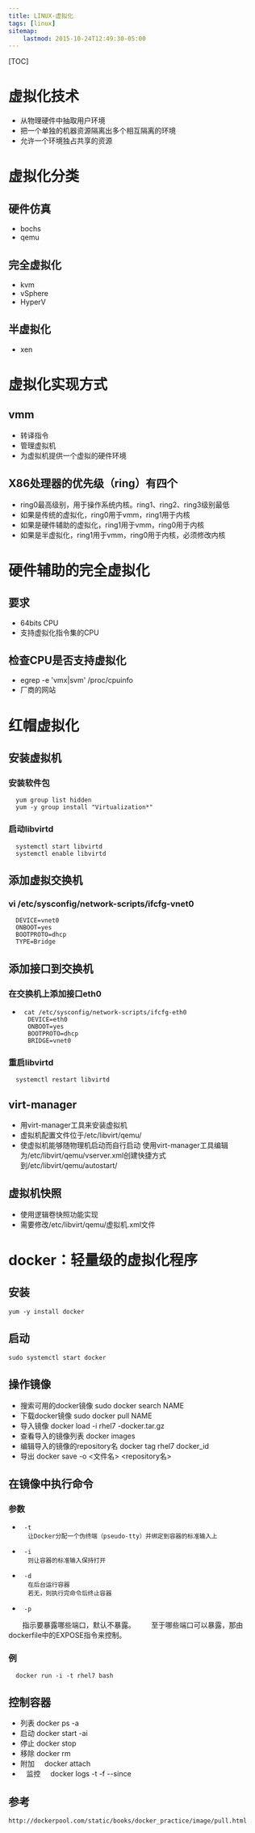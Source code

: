 ```yaml
---
title: LINUX-虚拟化
tags: [linux]
sitemap:
    lastmod: 2015-10-24T12:49:30-05:00
---
```


[TOC]





虚拟化技术
=====================================================================

*  从物理硬件中抽取用户环境
*  把一个单独的机器资源隔离出多个相互隔离的环境
*  允许一个环境独占共享的资源






虚拟化分类
=====================================================================

硬件仿真
------------------------------------------

*    bochs
*    qemu



完全虚拟化
------------------------------------------

*    kvm
*    vSphere
*    HyperV



半虚拟化
------------------------------------------

*    xen






虚拟化实现方式
=====================================================================

vmm
------------------------------------------

*    转译指令
*    管理虚拟机
*    为虚拟机提供一个虚拟的硬件环境



X86处理器的优先级（ring）有四个
------------------------------------------

*    ring0最高级别，用于操作系统内核。ring1、ring2、ring3级别最低
*    如果是传统的虚拟化，ring0用于vmm，ring1用于内核
*    如果是硬件辅助的虚拟化，ring1用于vmm，ring0用于内核
*    如果是半虚拟化，ring1用于vmm，ring0用于内核，必须修改内核






硬件辅助的完全虚拟化
=====================================================================

要求
------------------------------------------

*    64bits CPU
*    支持虚拟化指令集的CPU



检查CPU是否支持虚拟化
------------------------------------------

*    egrep -e 'vmx|svm' /proc/cpuinfo
*    厂商的网站






红帽虚拟化
=====================================================================

安装虚拟机
------------------------------------------

###    安装软件包

      yum group list hidden
      yum -y group install "Virtualization*"


###    启动libvirtd

      systemctl start libvirtd
      systemctl enable libvirtd



添加虚拟交换机
------------------------------------------

###    vi /etc/sysconfig/network-scripts/ifcfg-vnet0

      DEVICE=vnet0
      ONBOOT=yes
      BOOTPROTO=dhcp
      TYPE=Bridge



添加接口到交换机
------------------------------------------

###    在交换机上添加接口eth0

*      cat /etc/sysconfig/network-scripts/ifcfg-eth0
        DEVICE=eth0
        ONBOOT=yes
        BOOTPROTO=dhcp
        BRIDGE=vnet0


###    重启libvirtd

      systemctl restart libvirtd



virt-manager
------------------------------------------

*    用virt-manager工具来安装虚拟机
*    虚拟机配置文件位于/etc/libvirt/qemu/
*    使虚拟机能够随物理机启动而自行启动
      使用virt-manager工具编辑
      为/etc/libvirt/qemu/vserver.xml创建快捷方式到/etc/libvirt/qemu/autostart/



虚拟机快照
------------------------------------------

*    使用逻辑卷快照功能实现
*    需要修改/etc/libvirt/qemu/虚拟机.xml文件






docker：轻量级的虚拟化程序
=====================================================================

安装
------------------------------------------

    yum -y install docker



启动
------------------------------------------

    sudo systemctl start docker



操作镜像
------------------------------------------

*    搜索可用的docker镜像
      sudo docker search NAME
*    下载docker镜像
      sudo docker pull NAME
*    导入镜像
      docker load -i rhel7 -docker.tar.gz
*    查看导入的镜像列表
      docker images
*    编辑导入的镜像的repository名
      docker tag rhel7 docker_id
*    导出
      docker save -o <文件名> <repository名>



在镜像中执行命令
------------------------------------------

###    参数

*      -t
        让Docker分配一个伪终端（pseudo-tty）并绑定到容器的标准输入上
*      -i
        则让容器的标准输入保持打开
*      -d
        在后台运行容器
        若无，则执行完命令后终止容器
*      -p
        指示要暴露哪些端口，默认不暴露。
        至于哪些端口可以暴露，那由dockerfile中的EXPOSE指令来控制。



###    例

      docker run -i -t rhel7 bash



控制容器
------------------------------------------

*    列表
      docker ps -a
*    启动
      docker start -ai 
*    停止
      docker stop
*    移除
      docker rm
*    附加
      docker attach
*    监控
      docker logs -t -f <container> --since <datetime>

参考
------------------------------------------

    http://dockerpool.com/static/books/docker_practice/image/pull.html
